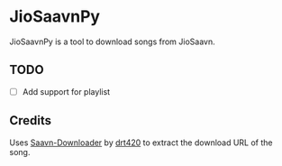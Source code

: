 # JioSaavnPy

JioSaavnPy is a tool to download songs from JioSaavn.

## TODO

- [ ] Add support for playlist

## Credits

Uses [Saavn-Downloader](https://github.com/drt420/Saavn-Downloader) by [drt420](https://github.com/drt420) to extract the download URL of the song.